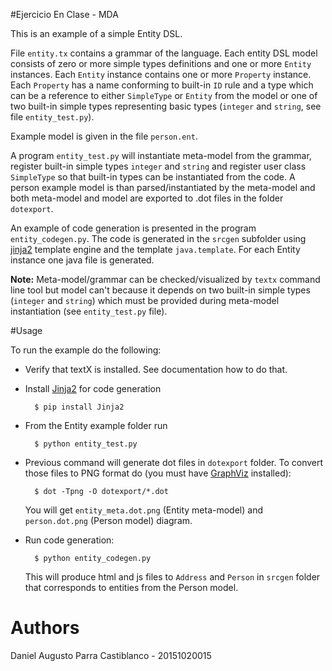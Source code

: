 #Ejercicio En Clase - MDA

This is an example of a simple Entity DSL.

File `entity.tx` contains a grammar of the language.  Each entity DSL model
consists of zero or more simple types definitions and one or more `Entity`
instances.  Each `Entity` instance contains one or more `Property` instance.
Each `Property` has a name conforming to built-in `ID` rule and a type which
can be a reference to either `SimpleType` or `Entity` from the model or one of
two built-in simple types representing basic types (`integer` and `string`, see
file `entity_test.py`).

Example model is given in the file `person.ent`.

A program `entity_test.py` will instantiate meta-model from the grammar,
register built-in simple types `integer` and `string` and register user class
`SimpleType` so that built-in types can be instantiated from the code. A person
example model is than parsed/instantiated by the meta-model and both meta-model
and model are exported to .dot files in the folder `dotexport`.

An example of code generation is presented in the program `entity_codegen.py`.
The code is generated in the `srcgen` subfolder using
[jinja2](http://jinja.pocoo.org/docs/dev/) template engine and the template
`java.template`. For each Entity instance one java file is generated.

**Note:** Meta-model/grammar can be checked/visualized by `textx` command line
tool but model can't because it depends on two built-in simple types (`integer`
and `string`) which must be provided during meta-model instantiation (see
`entity_test.py` file).

#Usage

To run the example do the following:

- Verify that textX is installed. See documentation how to do that.
- Install [Jinja2]() for code generation
    
        $ pip install Jinja2

- From the Entity example folder run

        $ python entity_test.py

- Previous command will generate dot files in `dotexport` folder. To convert 
  those files to PNG format do (you must have [GraphViz](http://graphviz.org/)
  installed):

        $ dot -Tpng -O dotexport/*.dot

  You will get `entity_meta.dot.png` (Entity meta-model) and `person.dot.png`
  (Person model) diagram.

- Run code generation:

        $ python entity_codegen.py

  This will produce html and js files to `Address` and `Person` in `srcgen`
  folder that corresponds to entities from the Person model.

# Authors

Daniel Augusto Parra Castiblanco - 20151020015
